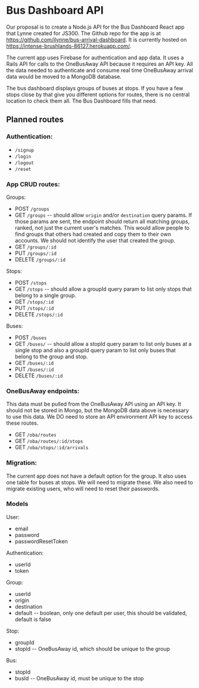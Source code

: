 # Bus Dashboard API

Our proposal is to create a Node.js API for the Bus Dashboard React app that Lynne created for JS300. The Github repo for the app is at https://github.com/ilynne/bus-arrival-dashboard. It is currently hosted on https://intense-brushlands-86127.herokuapp.com/.

The current app uses Firebase for authentication and app data. It uses a Rails API for calls to the OneBusAway API because it requires an API key. All the data needed to authenticate and consume real time OneBusAway arrival data would be moved to a MongoDB database.

The bus dashboard displays groups of buses at stops. If you have a few stops close by that give you different options for routes, there is no central location to check them all. The Bus Dashboard fills that need.

## Planned routes

### Authentication:

- `/signup`
- `/login`
- `/logout`
- `/reset`

### App CRUD routes:

Groups:

- POST `/groups`
- GET `/groups` -- should allow `origin` and/or `destination` query params. If those params are sent, the endpoint should return all matching groups, ranked, not just the current user's matches. This would allow people to find groups that others had created and copy them to their own accounts. We should not identify the user that created the group.
- GET `/groups/:id`
- PUT `/groups/:id`
- DELETE `/groups/:id`

Stops:

- POST `/stops`
- GET `/stops` -- should allow a groupId query param to list only stops that belong to a single group.
- GET `/stops/:id`
- PUT `/stops/:id`
- DELETE `/stops/:id`

Buses:

- POST `/buses`
- GET `/buses/` -- should allow a stopId query param to list only buses at a single stop and also a groupId query param to list only buses that belong to the group and stop.
- GET `/buses/:id`
- PUT `/buses/:id`
- DELETE `/buses/:id`

### OneBusAway endpoints:

This data must be pulled from the OneBusAway API using an API key. It should not be stored in Mongo, but the MongoDB data above is necessary to use this data. We DO need to store an API environment API key to access these routes.

- GET `/oba/routes`
- GET `/oba/routes/:id/stops`
- GET `/oba/stops/:id/arrivals`

### Migration:

The current app does not have a default option for the group. It also uses one table for buses at stops. We will need to migrate these. We also need to migrate existing users, who will need to reset their passwords.

### Models

User:

- email
- password
- passwordResetToken

Authentication:

- userId
- token

Group:

- userId
- origin
- destination
- default -- boolean, only one default per user, this should be validated, default is false

Stop:

- groupId
- stopId -- OneBusAway id, which should be unique to the group

Bus:

- stopId
- busId -- OneBusAway id, must be unique to the stop
